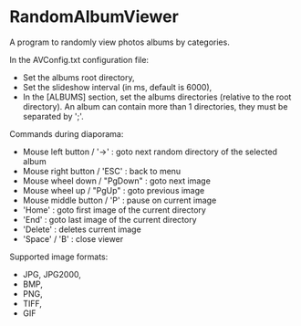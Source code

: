 # RandomAlbumViewer
A program to randomly view photos albums by categories.

In the AVConfig.txt configuration file:
- Set the albums root directory,
- Set the slideshow interval (in ms, default is 6000),
- In the [ALBUMS] section, set the albums directories (relative to the root directory).
  An album can contain more than 1 directories, they must be separated by ';'.

Commands during diaporama:
- Mouse left button / '->'    : goto next random directory of the selected album
- Mouse right button / 'ESC'  : back to menu
- Mouse wheel down / "PgDown" : goto next image
- Mouse wheel up / "PgUp"     : goto previous image
- Mouse middle button / 'P'   : pause on current image
- 'Home'                      : goto first image of the current directory
- 'End'                       : goto last image of the current directory
- 'Delete'                    : deletes current image
- 'Space' / 'B'               : close viewer

Supported image formats:
- JPG, JPG2000,
- BMP,
- PNG,
- TIFF,
- GIF
